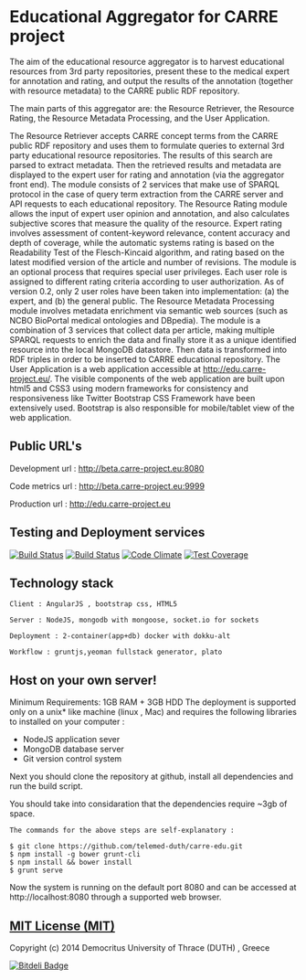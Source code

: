 
Educational Aggregator for CARRE project
=========
The aim of the educational resource aggregator is to harvest educational resources from 3rd party repositories, present these to the medical expert for annotation and rating, and output the results of the annotation (together with resource metadata) to the CARRE public RDF repository.

The main parts of this aggregator are: the Resource Retriever, the Resource Rating, the Resource Metadata Processing, and the User Application.

The Resource Retriever accepts CARRE concept terms from the CARRE public RDF repository and uses them to formulate queries to external 3rd party educational resource repositories. The results of this search are parsed to extract metadata. Then the retrieved results and metadata are displayed to the expert user for rating and annotation (via the aggregator front end). The module consists of 2 services that make use of SPARQL protocol in the case of query term extraction from the CARRE server and API requests to each educational repository.
The Resource Rating module allows the input of expert user opinion and annotation, and also calculates subjective scores that measure the quality of the resource. Expert rating involves assessment of content-keyword relevance, content accuracy and depth of coverage, while the automatic systems rating is based on the Readability Test of the Flesch-Kincaid algorithm, and rating based on the latest modified version of the article and number of revisions. The module is an optional process that requires special user privileges. Each user role is assigned to different rating criteria according to user authorization. As of version 0.2, only 2 user roles have been taken into implementation: (a) the expert, and (b) the general public.
The Resource Metadata Processing module involves metadata enrichment via semantic web sources (such as NCBO BioPortal medical ontologies and DBpedia). The module is a combination of 3 services that collect data per article, making multiple SPARQL requests to enrich the data and finally store it as a unique identified resource into the local MongoDB datastore. Then data is transformed into RDF triples in order to be inserted to CARRE educational repository.
The User Application is a web application accessible at http://edu.carre-project.eu/. The visible components of the web application are built upon html5 and CSS3 using modern frameworks for consistency and responsiveness like Twitter Bootstrap CSS Framework have been extensively used. Bootstrap is also responsible for mobile/tablet view of the web application.




Public URL's
-------

Development url : http://beta.carre-project.eu:8080

Code metrics url : http://beta.carre-project.eu:9999

Production url : http://edu.carre-project.eu

Testing and Deployment services
---------
[![Build Status](https://travis-ci.org/telemed-duth/carre-edu.svg?branch=master)](https://travis-ci.org/telemed-duth/carre-edu)
[![Build Status](https://codeship.com/projects/8f8138f0-06cb-0132-1e81-36288a81fed8/status?branch=master)](https://codeship.com/projects/31184)
[![Code Climate](https://codeclimate.com/github/telemed-duth/carre-edu/badges/gpa.svg)](https://codeclimate.com/github/telemed-duth/carre-edu)
[![Test Coverage](https://codeclimate.com/github/telemed-duth/carre-edu/badges/coverage.svg)](https://codeclimate.com/github/telemed-duth/carre-edu)


Technology stack
----------------
    Client : AngularJS , bootstrap css, HTML5
    
    Server : NodeJS, mongodb with mongoose, socket.io for sockets
    
    Deployment : 2-container(app+db) docker with dokku-alt
    
    Workflow : gruntjs,yeoman fullstack generator, plato
    



Host on your own server!
--------------
Minimum Requirements: 1GB RAM + 3GB HDD
The deployment is supported only on a unix* like machine (linux , Mac) and requires the following libraries to installed on your computer : 

* NodeJS application sever
* MongoDB database server
* Git version control system

Next you should clone the repository at github, install all dependencies and run the build script.

You should take into considaration that the dependencies require ~3gb of space.

    The commands for the above steps are self-explanatory :
            
    $ git clone https://github.com/telemed-duth/carre-edu.git
    $ npm install -g bower grunt-cli
    $ npm install && bower install
    $ grunt serve
            

Now the system is running on the default port 8080 and can be accessed at http://localhost:8080 through a supported web browser. 


    
[MIT License (MIT)](https://raw.githubusercontent.com/telemed-duth/carre-edu/master/LICENSE.txt)
------------
Copyright (c) 2014 Democritus University of Thrace (DUTH) , Greece


[![Bitdeli Badge](https://d2weczhvl823v0.cloudfront.net/portokallidis/carre-edu/trend.png)](https://bitdeli.com/free "Bitdeli Badge")

